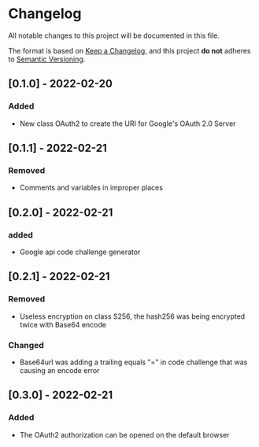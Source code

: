 # Changelog
All notable changes to this project will be documented in this file.

The format is based on [Keep a Changelog](https://keepachangelog.com/en/1.0.0/),
and this project **do not** adheres to [Semantic Versioning](https://semver.org/spec/v2.0.0.html).

## [0.1.0] - 2022-02-20
### Added
- New class OAuth2 to create the URI for Google's OAuth 2.0 Server


## [0.1.1] - 2022-02-21
### Removed
- Comments and variables in improper places


## [0.2.0] - 2022-02-21
### added
- Google api code challenge generator


## [0.2.1] - 2022-02-21
### Removed
- Useless encryption on class S256, the hash256 was being encrypted twice with Base64 encode

### Changed
- Base64url was adding a trailing equals "=" in code challenge that was causing an encode error


## [0.3.0] - 2022-02-21
### Added
- The OAuth2 authorization can be opened on the default browser

